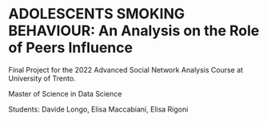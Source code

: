 # ADOLESCENTS SMOKING BEHAVIOUR: An Analysis on the Role of Peers Influence

Final Project for the 2022 Advanced Social Network Analysis Course at University of Trento.

Master of Science in Data Science

Students: Davide Longo, Elisa Maccabiani, Elisa Rigoni

